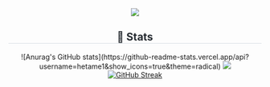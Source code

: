 <div align= "center">
  <img src="https://capsule-render.vercel.app/api?type=waving&color=gradient&height=180&text=HETAME&animation=fadeIn&fontColor=ffffff&fontSize=70" />
</div>
<div align= "center"> 
  <h2 style="border-bottom: 1px solid #d8dee4; color: #282d33;"> 🏅 Stats </h2> 
  <div align= "center"> 
    ![Anurag's GitHub stats](https://github-readme-stats.vercel.app/api?username=hetame1&show_icons=true&theme=radical)
    <img src="https://github-readme-stats.vercel.app/api/top-langs/?username=hetame1&&hide=c%2B%2B,ruby,html&layout=compact&bg_color=180,000000,&title_color=000000&text_color=000000"/> 
  </div> 
</div>
<div align="center">
  <a href="https://git.io/streak-stats"><img src="https://streak-stats.demolab.com?user=hetame1" alt="GitHub Streak" /></a>
</div>
    
